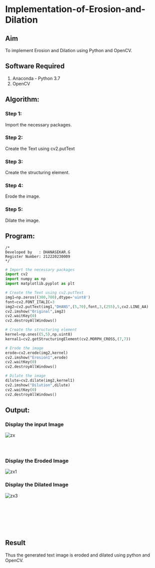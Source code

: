 # Implementation-of-Erosion-and-Dilation
## Aim
To implement Erosion and Dilation using Python and OpenCV.

## Software Required
1. Anaconda - Python 3.7
2. OpenCV

## Algorithm:
### Step 1:
Import the necessary packages.
### Step 2:
Create the Text using cv2.putText
### Step 3:
Create the structuring element.
### Step 4:
Erode the image.
### Step 5:
Dilate the image.
 
## Program:
```
/*
Developed by   : DHANASEKAR.G
Register Number: 212220230009
*/
```
``` Python
# Import the necessary packages
import cv2
import numpy as np
import matplotlib.pyplot as plt

# Create the Text using cv2.putText
img1=np.zeros((300,700),dtype='uint8')
font=cv2.FONT_ITALIC=3
img2=cv2.putText(img1,"DHANS",(5,70),font,3,(255),5,cv2.LINE_AA)
cv2.imshow("Original",img2)
cv2.waitKey(0)
cv2.destroyAllWindows()

# Create the structuring element
kernel=np.ones((5,5),np.uint8)
kernal1=cv2.getStructuringElement(cv2.MORPH_CROSS,(7,7))

# Erode the image
erode=cv2.erode(img2,kernel)
cv2.imshow("Erosion1",erode)
cv2.waitKey(0)
cv2.destroyAllWindows()

# Dilate the image
dilute=cv2.dilate(img2,kernel1)
cv2.imshow("Dilution",dilute)
cv2.waitKey(0)
cv2.destroyAllWindows()
```

## Output:

### Display the input Image


![zx](https://user-images.githubusercontent.com/75264748/172203967-55b21c46-4bca-41cd-a3a0-5e380abda811.jpg)


### <br><br>Display the Eroded Image
![zx1](https://user-images.githubusercontent.com/75264748/172203973-a06a3b32-4b8b-4b42-8ae1-345b440ea9de.jpg)



### Display the Dilated Image
![zx3](https://user-images.githubusercontent.com/75264748/172203993-14935e28-fdd7-44f8-949f-8fb188f1443c.jpg)


## <br><br><br><br>Result
Thus the generated text image is eroded and dilated using python and OpenCV.
